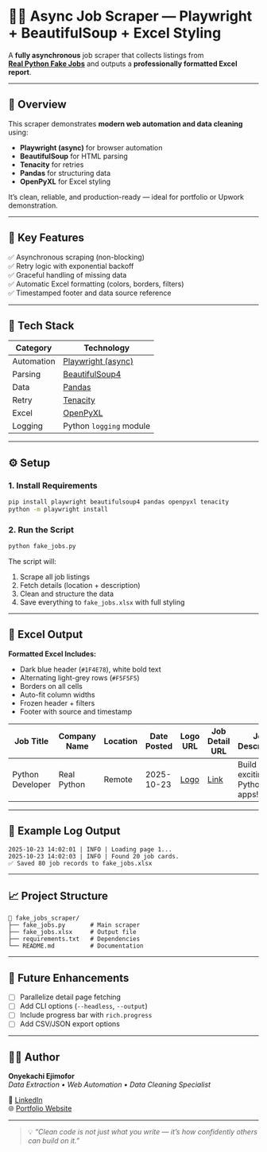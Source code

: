 # 🕵️‍♂️ Async Job Scraper — Playwright + BeautifulSoup + Excel Styling

A **fully asynchronous** job scraper that collects listings from  
**[Real Python Fake Jobs](https://realpython.github.io/fake-jobs/)** and outputs a **professionally formatted Excel report**.

---

## 🚀 Overview

This scraper demonstrates **modern web automation and data cleaning** using:
- **Playwright (async)** for browser automation  
- **BeautifulSoup** for HTML parsing  
- **Tenacity** for retries  
- **Pandas** for structuring data  
- **OpenPyXL** for Excel styling  

It’s clean, reliable, and production-ready — ideal for portfolio or Upwork demonstration.

---

## 🧠 Key Features

✅ Asynchronous scraping (non-blocking)  
✅ Retry logic with exponential backoff  
✅ Graceful handling of missing data  
✅ Automatic Excel formatting (colors, borders, filters)  
✅ Timestamped footer and data source reference  

---

## 🧩 Tech Stack

| Category | Technology |
|-----------|-------------|
| Automation | [Playwright (async)](https://playwright.dev/python/) |
| Parsing | [BeautifulSoup4](https://www.crummy.com/software/BeautifulSoup/) |
| Data | [Pandas](https://pandas.pydata.org/) |
| Retry | [Tenacity](https://tenacity.readthedocs.io/) |
| Excel | [OpenPyXL](https://openpyxl.readthedocs.io/) |
| Logging | Python `logging` module |

---

## ⚙️ Setup

### 1. Install Requirements
```bash
pip install playwright beautifulsoup4 pandas openpyxl tenacity
python -m playwright install
```

### 2. Run the Script
```bash
python fake_jobs.py
```

The script will:
1. Scrape all job listings  
2. Fetch details (location + description)  
3. Clean and structure the data  
4. Save everything to `fake_jobs.xlsx` with full styling  

---

## 🎨 Excel Output

**Formatted Excel Includes:**
- Dark blue header (`#1F4E78`), white bold text  
- Alternating light-grey rows (`#F5F5F5`)  
- Borders on all cells  
- Auto-fit column widths  
- Frozen header + filters  
- Footer with source and timestamp  

| Job Title | Company Name | Location | Date Posted | Logo URL | Job Detail URL | Job Description |
|------------|---------------|-----------|--------------|-----------|----------------|----------------|
| Python Developer | Real Python | Remote | 2025-10-23 | [Logo](#) | [Link](#) | Build exciting Python apps! |

---

## 📜 Example Log Output

```
2025-10-23 14:02:01 | INFO | Loading page 1...
2025-10-23 14:02:03 | INFO | Found 20 job cards.
✅ Saved 80 job records to fake_jobs.xlsx
```

---

## 📈 Project Structure

```
📁 fake_jobs_scraper/
├── fake_jobs.py       # Main scraper
├── fake_jobs.xlsx     # Output file
├── requirements.txt   # Dependencies
└── README.md          # Documentation
```

---

## 🧩 Future Enhancements

- [ ] Parallelize detail page fetching  
- [ ] Add CLI options (`--headless`, `--output`)  
- [ ] Include progress bar with `rich.progress`  
- [ ] Add CSV/JSON export options  

---

## 👨‍💻 Author

**Onyekachi Ejimofor**  
_Data Extraction • Web Automation • Data Cleaning Specialist_  

💼 [LinkedIn](www.linkedin.com/in/onyekachiejimofor)  
🌐 [Portfolio Website](https://github.com/Onyeksman)

---

> 💡 *“Clean code is not just what you write — it’s how confidently others can build on it.”*
